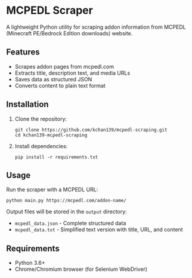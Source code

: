 # MCPEDL Scraper

A lightweight Python utility for scraping addon information from MCPEDL (Minecraft PE/Bedrock Edition downloads) website.

## Features

- Scrapes addon pages from mcpedl.com
- Extracts title, description text, and media URLs
- Saves data as structured JSON
- Converts content to plain text format

## Installation

1. Clone the repository:
   ```
   git clone https://github.com/kchan139/mcpedl-scraping.git
   cd kchan139-mcpedl-scraping
   ```

2. Install dependencies:
   ```
   pip install -r requirements.txt
   ```

## Usage

Run the scraper with a MCPEDL URL:

```
python main.py https://mcpedl.com/addon-name/
```

Output files will be stored in the `output` directory:
- `mcpedl_data.json` - Complete structured data
- `mcpedl_data.txt` - Simplified text version with title, URL, and content


## Requirements

- Python 3.6+
- Chrome/Chromium browser (for Selenium WebDriver)